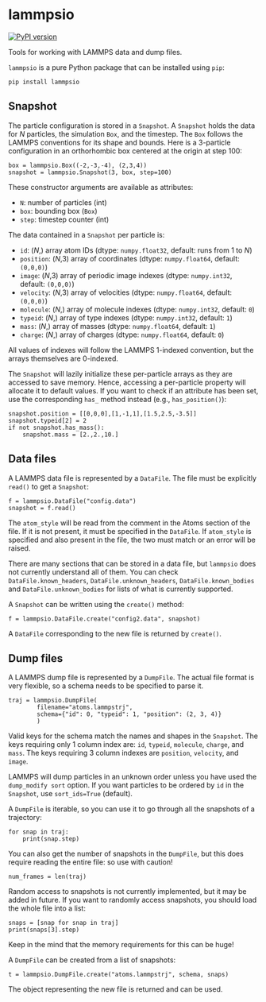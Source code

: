 # lammpsio

[![PyPI version](https://img.shields.io/pypi/v/lammpsio.svg)](https://pypi.org/project/lammpsio)

Tools for working with LAMMPS data and dump files.

`lammpsio` is a pure Python package that can be installed using `pip`:

    pip install lammpsio

## Snapshot

The particle configuration is stored in a `Snapshot`. A `Snapshot` holds the
data for *N* particles, the simulation `Box`, and the timestep. The `Box` follows
the LAMMPS conventions for its shape and bounds. Here is a 3-particle
configuration in an orthorhombic box centered at the origin at step 100:

    box = lammpsio.Box((-2,-3,-4), (2,3,4))
    snapshot = lammpsio.Snapshot(3, box, step=100)

These constructor arguments are available as attributes:

- `N`: number of particles (int)
- `box`: bounding box (`Box`)
- `step`: timestep counter (int)

The data contained in a `Snapshot` per particle is:

- `id`: (*N*,) array atom IDs (dtype: `numpy.float32`, default: runs from 1 to *N*)
- `position`: (*N*,3) array of coordinates (dtype: `numpy.float64`, default: `(0,0,0)`)
- `image`: (*N*,3) array of periodic image indexes (dtype: `numpy.int32`, default: `(0,0,0)`)
- `velocity`: (*N*,3) array of velocities (dtype: `numpy.float64`, default: `(0,0,0)`)
- `molecule`: (*N*,) array of molecule indexes (dtype: `numpy.int32`, default: `0`)
- `typeid`: (*N*,) array of type indexes (dtype: `numpy.int32`, default: `1`)
- `mass`: (*N*,) array of masses (dtype: `numpy.float64`, default: `1`)
- `charge`: (*N*,) array of charges (dtype: `numpy.float64`, default: `0`)

All values of indexes will follow the LAMMPS 1-indexed convention, but the
arrays themselves are 0-indexed.

The `Snapshot` will lazily initialize these per-particle arrays as they are
accessed to save memory. Hence, accessing a per-particle property will allocate
it to default values. If you want to check if an attribute has been set, use the
corresponding `has_` method instead (e.g., `has_position()`):

    snapshot.position = [[0,0,0],[1,-1,1],[1.5,2.5,-3.5]]
    snapshot.typeid[2] = 2
    if not snapshot.has_mass():
        snapshot.mass = [2.,2.,10.]

## Data files

A LAMMPS data file is represented by a `DataFile`. The file must be explicitly
`read()` to get a `Snapshot`:

    f = lammpsio.DataFile("config.data")
    snapshot = f.read()

The `atom_style` will be read from the comment in the Atoms section
of the file. If it is not present, it must be specified in the `DataFile`.
If `atom_style` is specified and also present in the file, the two must match
or an error will be raised.

There are many sections that can be stored in a data file, but `lammpsio` does
not currently understand all of them. You can check `DataFile.known_headers`,
`DataFile.unknown_headers`, `DataFile.known_bodies` and `DataFile.unknown_bodies`
for lists of what is currently supported.

A `Snapshot` can be written using the `create()` method:

    f = lammpsio.DataFile.create("config2.data", snapshot)

A `DataFile` corresponding to the new file is returned by `create()`.

## Dump files

A LAMMPS dump file is represented by a `DumpFile`. The actual file format is
very flexible, so a schema needs to be specified to parse it.

    traj = lammpsio.DumpFile(
            filename="atoms.lammpstrj",
            schema={"id": 0, "typeid": 1, "position": (2, 3, 4)}
            )

Valid keys for the schema match the names and shapes in the `Snapshot`. The
keys requiring only 1 column index are: `id`, `typeid`, `molecule`, `charge`,
and `mass`. The keys requiring 3 column indexes are `position`, `velocity`,
and `image`.

LAMMPS will dump particles in an unknown order unless you have used the
`dump_modify sort` option. If you want particles to be ordered by `id` in the
`Snapshot`, use `sort_ids=True` (default).

A `DumpFile` is iterable, so you can use it to go through all the snapshots
of a trajectory:

    for snap in traj:
        print(snap.step)

You can also get the number of snapshots in the `DumpFile`, but this does
require reading the entire file: so use with caution!

    num_frames = len(traj)

Random access to snapshots is not currently implemented, but it may be added
in future. If you want to randomly access snapshots, you should load the
whole file into a list:

    snaps = [snap for snap in traj]
    print(snaps[3].step)

Keep in the mind that the memory requirements for this can be huge!

A `DumpFile` can be created from a list of snapshots:

    t = lammpsio.DumpFile.create("atoms.lammpstrj", schema, snaps)

The object representing the new file is returned and can be used.
